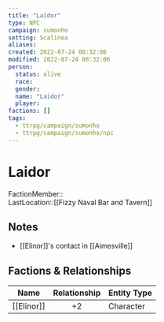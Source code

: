```yaml
---
title: "Laidor"
type: NPC
campaign: sumonho
setting: Scalinea
aliases: 
created: 2022-07-24 08:32:06
modified: 2022-07-24 08:32:06
person:
  status: alive
  race: 
  gender: 
  name: "Laidor"
  player: 
factions: []
tags:
  - ttrpg/campaign/sumonho
  - ttrpg/campaign/sumonho/npc
---
```


# Laidor

FactionMember::  
LastLocation::[[Fizzy Naval Bar and Tavern]]

## Notes

- [[Elinor]]'s contact in [[Aimesville]]

## Factions & Relationships
| Name       | Relationship | Entity Type |
| ---------- |:------------:| ----------- |
| [[Elinor]] |      +2      | Character   | 



